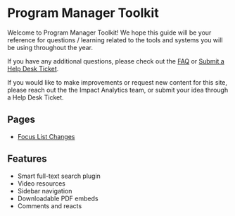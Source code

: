 # Program Manager Toolkit

Welcome to Program Manager Toolkit! We hope this guide will be your reference for questions / learning related to the tools and systems you will be using throughout the year.

If you have any additional questions, please check out the [FAQ](faq.md) or [Submit a Help Desk Ticket](https://cityyear.sharepoint.com/teams/lax/SitePages/CYLA%20Help%20Desk.aspx).

If you would like to make improvements or request new content for this site, please reach out the the Impact Analytics team, or submit your idea through a Help Desk Ticket.

## Pages

- [Focus List Changes](flchanges.md)



## Features
- Smart full-text search plugin
- Video resources
- Sidebar navigation
- Downloadable PDF embeds
- Comments and reacts 

